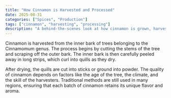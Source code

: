 ```yaml
---
title: "How Cinnamon is Harvested and Processed"
date: 2025-08-31
categories: ["Spices", "Production"]
tags: ["cinnamon", "harvesting", "processing"]
description: "A behind-the-scenes look at how cinnamon is grown, harvested, and processed before it reaches your kitchen."
---
```


Cinnamon is harvested from the inner bark of trees belonging to the Cinnamomum genus. The process begins by cutting the stems of the tree and scraping off the outer bark. The inner bark is then carefully peeled away in long strips, which curl into quills as they dry.

After drying, the quills are cut into sticks or ground into powder. The quality of cinnamon depends on factors like the age of the tree, the climate, and the skill of the harvesters. Traditional methods are still used in many regions, ensuring that each batch of cinnamon retains its unique flavor and aroma.
